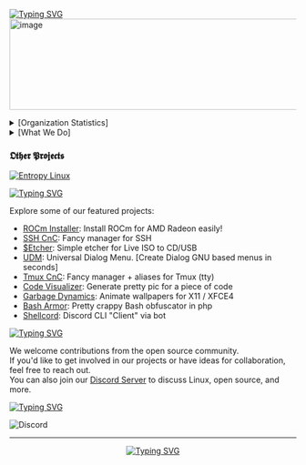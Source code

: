 [![Typing SVG](https://readme-typing-svg.demolab.com?font=Fira+Code&size=40&duration=5500&pause=1500&color=4AF7ADD6&multiline=true&random=false&width=450&height=75&lines=%5BGNU-Szmelc%5D)](https://git.io/typing-svg)
<img src="https://github.com/GNU-Szmelc/.github/assets/95081005/063c3d66-5ea4-4581-ac6f-79f42ab6e61b" alt="image" width="640" height="160">

<details>
  <summary>[Organization Statistics]</summary>
  
  ¯\_(ツ)_/¯

</details>

<details>
  <summary>[What We Do]</summary>
  
> Szmelc.INC is the unquestionable leader in trash code, software and more! We love FOSS, we love garbage code and we love lunix!

</details>

### 𝕺𝖙𝖍𝖊𝖗 𝕻𝖗𝖔𝖏𝖊𝖈𝖙𝖘
[![Entropy Linux](https://img.shields.io/badge/Entropy%20Linux-000000?style=for-the-badge&logo=linux&logoColor=lime)](https://github.com/Entropy-Linux)


[![Typing SVG](https://readme-typing-svg.demolab.com?font=Fira+Code&duration=5500&pause=1500&color=4AF7ADD6&multiline=true&random=false&width=450&height=25&lines=Our+Projects%3A)](https://git.io/typing-svg)

Explore some of our featured projects:

- [ROCm Installer](https://github.com/GNU-Szmelc/ROCm-Installer): Install ROCm for AMD Radeon easily!
- [SSH CnC](https://github.com/GNU-Szmelc/SSH-CnC): Fancy manager for SSH
- [$Etcher](https://github.com/GNU-Szmelc/Szmelc-Etcher): Simple etcher for Live ISO to CD/USB
- [UDM](https://github.com/GNU-Szmelc/UDM): Universal Dialog Menu. [Create Dialog GNU based menus in seconds]
- [Tmux CnC](https://github.com/GNU-Szmelc/Tmux-CnC): Fancy manager + aliases for Tmux (tty)
- [Code Visualizer](https://github.com/GNU-Szmelc/Code-Visualizer): Generate pretty pic for a piece of code
- [Garbage Dynamics](https://github.com/GNU-Szmelc/Garbage-Dynamics): Animate wallpapers for X11 / XFCE4
- [Bash Armor](https://github.com/GNU-Szmelc/BashArmor): Pretty crappy Bash obfuscator in php
- [Shellcord](https://github.com/GNU-Szmelc/Shellcord): Discord CLI "Client" via bot

[![Typing SVG](https://readme-typing-svg.demolab.com?font=Fira+Code&duration=5500&pause=1500&color=4AF7ADD6&multiline=true&random=false&width=450&height=25&lines=Get+Involved%3A)](https://git.io/typing-svg)

We welcome contributions from the open source community. \
If you'd like to get involved in our projects or have ideas for collaboration, feel free to reach out. \
You can also join our [Discord Server](https://discord.gg/CEMxQ4HMYA) to discuss Linux, open source, and more.

[![Typing SVG](https://readme-typing-svg.demolab.com?font=Fira+Code&duration=5500&pause=1500&color=4AF7ADD6&multiline=true&random=false&width=450&height=28&lines=Join+our+community%3A)](https://git.io/typing-svg)

![Discord](https://img.shields.io/discord/940431029037072416?style=for-the-badge&logo=discord&logoColor=hex&color=black)

---

<div align="center">
  
  [![Typing SVG](https://readme-typing-svg.demolab.com?font=Fira+Code&duration=5500&pause=1500&color=4AF7ADD6&center=true&multiline=true&random=false&width=450&height=25&lines=GNU+SZMELC+%C2%A9+2023)](https://git.io/typing-svg)
  
</div>
